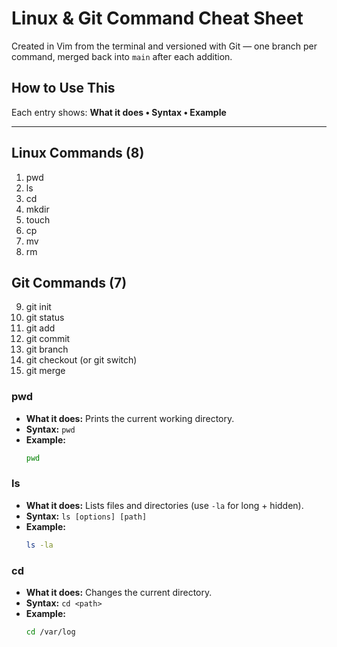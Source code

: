 # Linux & Git Command Cheat Sheet

Created in Vim from the terminal and versioned with Git — one branch per command, merged back into `main` after each addition.

## How to Use This
Each entry shows: **What it does • Syntax • Example**

---

## Linux Commands (8)
1. pwd
2. ls
3. cd
4. mkdir
5. touch
6. cp
7. mv
8. rm

## Git Commands (7)
9. git init
10. git status
11. git add
12. git commit
13. git branch
14. git checkout (or git switch)
15. git merge

### pwd
- **What it does:** Prints the current working directory.
- **Syntax:** `pwd`
- **Example:**
  ```bash
  pwd
### ls
- **What it does:** Lists files and directories (use `-la` for long + hidden).
- **Syntax:** `ls [options] [path]`
- **Example:**
  ```bash
  ls -la
### cd
- **What it does:** Changes the current directory.
- **Syntax:** `cd <path>`
- **Example:**
  ```bash
  cd /var/log

